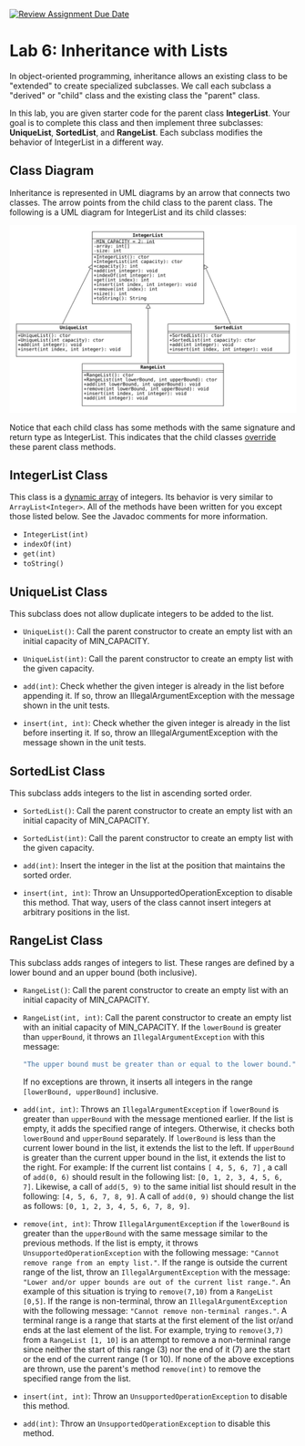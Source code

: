 [![Review Assignment Due Date](https://classroom.github.com/assets/deadline-readme-button-24ddc0f5d75046c5622901739e7c5dd533143b0c8e959d652212380cedb1ea36.svg)](https://classroom.github.com/a/amFFtpEE)
# Lab 6: Inheritance with Lists

In object-oriented programming, inheritance allows an existing class to be "extended" to create specialized subclasses.
We call each subclass a "derived" or "child" class and the existing class the "parent" class.

In this lab, you are given starter code for the parent class **IntegerList**.
Your goal is to complete this class and then implement three subclasses: **UniqueList**, **SortedList**, and **RangeList**.
Each subclass modifies the behavior of IntegerList in a different way.

## Class Diagram

Inheritance is represented in UML diagrams by an arrow that connects two classes.
The arrow points from the child class to the parent class.
The following is a UML diagram for IntegerList and its child classes:

![UML_DIAGRAM](./uml.svg)

Notice that each child class has some methods with the same signature and return type as IntegerList.
This indicates that the child classes [override](https://docs.oracle.com/javase/tutorial/java/IandI/override.html) these parent class methods.


## IntegerList Class

This class is a [dynamic array](https://en.wikipedia.org/wiki/Dynamic_array) of integers.
Its behavior is very similar to `ArrayList<Integer>`.
All of the methods have been written for you except those listed below.
See the Javadoc comments for more information.

* `IntegerList(int)`
* `indexOf(int)`
* `get(int)`
* `toString()`

## UniqueList Class

This subclass does not allow duplicate integers to be added to the list.

* `UniqueList()`: Call the parent constructor to create an empty list with an initial capacity of MIN_CAPACITY.

* `UniqueList(int)`: Call the parent constructor to create an empty list with the given capacity.

* `add(int)`: Check whether the given integer is already in the list before appending it.
If so, throw an IllegalArgumentException with the message shown in the unit tests.

* `insert(int, int)`: Check whether the given integer is already in the list before inserting it.
If so, throw an IllegalArgumentException with the message shown in the unit tests.

## SortedList Class

This subclass adds integers to the list in ascending sorted order.

* `SortedList()`: Call the parent constructor to create an empty list with an initial capacity of MIN_CAPACITY.

* `SortedList(int)`: Call the parent constructor to create an empty list with the given capacity.

* `add(int)`: Insert the integer in the list at the position that maintains the sorted order.

* `insert(int, int)`: Throw an UnsupportedOperationException to disable this method.
That way, users of the class cannot insert integers at arbitrary positions in the list.

## RangeList Class

This subclass adds ranges of integers to list. These ranges are defined by a lower bound and an upper bound (both inclusive).

* `RangeList()`: Call the parent constructor to create an empty list with an initial capacity of MIN_CAPACITY.

* `RangeList(int, int)`: Call the parent constructor to create an empty list with an initial capacity of MIN_CAPACITY. If the `lowerBound` is greater than `upperBound`, 
it throws an `IllegalArgumentException` with this message:
   ```java
   "The upper bound must be greater than or equal to the lower bound."
   ```
   If no exceptions are thrown, it inserts all integers in the range `[lowerBound, upperBound]` inclusive.

* `add(int, int)`: Throws an `IllegalArgumentException` if `lowerBound` is greater than `upperBound` with the message mentioned earlier. If the list is empty, it adds the specified range of integers. Otherwise, it checks both `lowerBound` and `upperBound` separately.
If `lowerBound` is less than the current lower bound in the list, it extends the list to the left. If `upperBound` is greater than the current upper bound in the list, it extends the list to the right. For example: If the current list contains `[ 4, 5, 6, 7]` , a call of `add(0, 6)` should result in the following list: `[0, 1, 2, 3, 4, 5, 6, 7]`. Likewise, a call of `add(5, 9)` to the same initial list should result in the following: `[4, 5, 6, 7, 8, 9]`. A call of `add(0, 9)` should change the list as follows: `[0, 1, 2, 3, 4, 5, 6, 7, 8, 9]`.

* `remove(int, int)`: Throw `IllegalArgumentException` if the `lowerBound` is greater than the `upperBound` with the same message similar to the previous methods. If the list is empty, it throws `UnsupportedOperationException` with the following message: `"Cannot remove range from an empty list."`. If the range is outside the current range of the list, throw an `IllegalArgumentException` with the message: `"Lower and/or upper bounds are out of the current list range."`. An example of this situation is trying to `remove(7,10)` from a `RangeList [0,5]`. If the range is non-terminal, throw an `IllegalArgumentException` with the following message: `"Cannot remove non-terminal ranges."`. A terminal range is a range that starts at the first element of the list or/and ends at the last element of the list. For example, trying to `remove(3,7)` from a `RangeList [1, 10]` is an attempt to remove a non-terminal range since neither the start of this range (3) nor the end of it (7) are the start or the end of the current range (1 or 10). If none of the above exceptions are thrown, use the parent's method `remove(int)` to remove the specified range from the list.

* `insert(int, int)`: Throw an `UnsupportedOperationException` to disable this method.

* `add(int)`: Throw an `UnsupportedOperationException` to disable this method.



